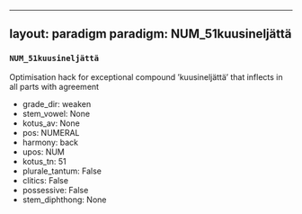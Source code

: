 
---
layout: paradigm
paradigm: NUM_51kuusineljättä
---
### ` NUM_51kuusineljättä `

Optimisation hack for exceptional compound ’kuusineljättä’ that inflects in all parts with agreement
* grade_dir: weaken
* stem_vowel: None
* kotus_av: None
* pos: NUMERAL
* harmony: back
* upos: NUM
* kotus_tn: 51
* plurale_tantum: False
* clitics: False
* possessive: False
* stem_diphthong: None
